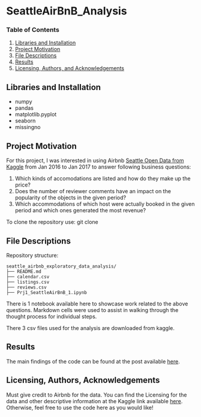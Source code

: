 # SeattleAirBnB_Analysis

### Table of Contents

1. [Libraries and Installation](#installation)
2. [Project Motivation](#motivation)
3. [File Descriptions](#files)
4. [Results](#results)
5. [Licensing, Authors, and Acknowledgements](#licensing)

## Libraries and Installation <a name="installation"></a>


- numpy
- pandas
- matplotlib.pyplot
- seaborn
- missingno


## Project Motivation<a name="motivation"></a>

For this project, I was interested in using Airbnb [Seattle Open Data from Kaggle](https://www.kaggle.com/airbnb/seattle) from Jan 2016 to Jan 2017 to answer following business questions:

1. Which kinds of accomodations are listed and how do they make up the price?
2. Does the number of reviewer comments have an impact on the popularity of the objects in the given period?
3. Which accommodations of which host were actually booked in the given period and which ones generated the most revenue?

To clone the repository use: git clone 


## File Descriptions <a name="files"></a>
Repository structure:

    seattle_airbnb_exploratory_data_analysis/
    ├── README.md
    ├── calendar.csv
    ├── listings.csv
    ├── reviews.csv
    ├── Prj1_SeattleAirBnB_1.ipynb
    
There is 1 notebook available here to showcase work related to the above questions. Markdown cells were used to assist in walking through the thought process for individual steps.  

There 3 csv files used for the analysis are downloaded from kaggle.

## Results<a name="results"></a>

The main findings of the code can be found at the post available [here](https://).

## Licensing, Authors, Acknowledgements<a name="licensing"></a>

Must give credit to Airbnb for the data.  You can find the Licensing for the data and other descriptive information at the Kaggle link available [here](https://www.kaggle.com/airbnb/seattle).  Otherwise, feel free to use the code here as you would like! 
